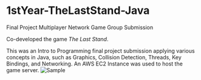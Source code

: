 # 1stYear-TheLastStand-Java
Final Project Multiplayer Network Game Group Submission

Co-developed the game _The Last Stand_. 

This was an Intro to Programming final project submission applying various concepts in Java, such as Graphics, Collision Detection, Threads, Key Bindings, and Networking. An AWS EC2 Instance was used to host the game server.
![Sample](Sample.gif?raw=true)
